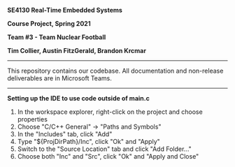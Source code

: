 
**SE4130 Real-Time Embedded Systems**

**Course Project, Spring 2021**

**Team #3 - Team Nuclear Football**

**Tim Collier, Austin FitzGerald, Brandon Krcmar**

---

This repository contains our codebase. All documentation and non-release deliverables are in Microsoft Teams.

---

**Setting up the IDE to use code outside of main.c**

1. In the workspace explorer, right-click on the project and choose properties
2. Choose "C/C++ General" -> "Paths and Symbols"
3. In the "Includes" tab, click "Add"
4. Type "${ProjDirPath}/Inc", click "Ok" and "Apply"
5. Switch to the "Source Location" tab and click "Add Folder..."
6. Choose both "Inc" and "Src", click "Ok" and "Apply and Close"